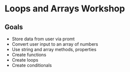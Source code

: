 # Loops and Arrays Workshop

## Goals
* Store data from user via promt
* Convert user input to an array of numbers
* Use string and array methods, properties
* Create functions
* Create loops
* Create conditionals